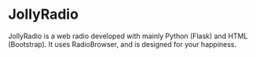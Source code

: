 # JollyRadio
JollyRadio is a web radio developed with mainly Python (Flask) and HTML (Bootstrap). It uses RadioBrowser, and is designed for your happiness.
